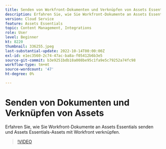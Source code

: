 ```yaml
---
title: Senden von Workfront-Dokumenten und Verknüpfen von Assets Essentials-Assets
description: Erfahren Sie, wie Sie Workfront-Dokumente an Assets Essentials senden und Assets Essentials-Assets mit Workfront verknüpfen.
version: Cloud Service
feature: Assets Essentials
topic: Content Management, Integrations
role: User
level: Beginner
kt: 8220
thumbnail: 336255.jpeg
last-substantial-update: 2022-10-14T00:00:00Z
exl-id: e1ec3560-2c74-47ac-ba8a-f05412b6b3e5
source-git-commit: b3e9251bdb18a008be95c1fa9e5c79252a74fc98
workflow-type: tm+mt
source-wordcount: '47'
ht-degree: 0%

---
```


# Senden von Dokumenten und Verknüpfen von Assets

Erfahren Sie, wie Sie Workfront-Dokumente an Assets Essentials senden und Assets Essentials-Assets mit Workfront verknüpfen.

>[!VIDEO](https://video.tv.adobe.com/v/336255?quality=12&learn=on)

